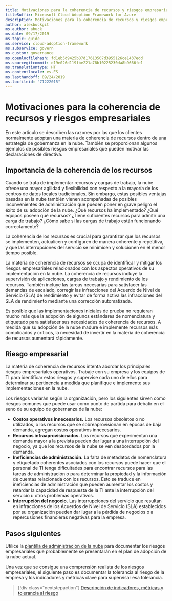 ```yaml
---
title: Motivaciones para la coherencia de recursos y riesgos empresariales
titleSuffix: Microsoft Cloud Adoption Framework for Azure
description: Motivaciones para la coherencia de recursos y riesgos empresariales
author: alexbuckgit
ms.author: abuck
ms.date: 09/17/2019
ms.topic: guide
ms.service: cloud-adoption-framework
ms.subservice: govern
ms.custom: governance
ms.openlocfilehash: fd1eb5d9425b87d17613507d3955126ce1437edd
ms.sourcegitcommit: d19e026d119fbe221a78b10225230da8b9666fe1
ms.translationtype: HT
ms.contentlocale: es-ES
ms.lasthandoff: 09/24/2019
ms.locfileid: "71222015"
---
```

# <a name="resource-consistency-motivations-and-business-risks"></a>Motivaciones para la coherencia de recursos y riesgos empresariales

En este artículo se describen las razones por las que los clientes normalmente adoptan una materia de coherencia de recursos dentro de una estrategia de gobernanza en la nube. También se proporcionan algunos ejemplos de posibles riesgos empresariales que pueden motivar las declaraciones de directiva.

<!-- markdownlint-disable MD026 -->

## <a name="resource-consistency-relevancy"></a>Importancia de la coherencia de los recursos

Cuando se trata de implementar recursos y cargas de trabajo, la nube ofrece una mayor agilidad y flexibilidad con respecto a la mayoría de los centros de datos locales tradicionales. Sin embargo, estas posibles ventajas basadas en la nube también vienen acompañadas de posibles inconvenientes de administración que pueden poner en grave peligro el éxito de su adopción de la nube. ¿Qué recursos ha implementado? ¿Qué equipos poseen qué recursos? ¿Tiene suficientes recursos para admitir una carga de trabajo? ¿Cómo sabe si las cargas de trabajo están funcionando correctamente?

La coherencia de los recursos es crucial para garantizar que los recursos se implementen, actualicen y configuren de manera coherente y repetitiva, y que las interrupciones del servicio se minimicen y solucionen en el menor tiempo posible.

La materia de coherencia de recursos se ocupa de identificar y mitigar los riesgos empresariales relacionados con los aspectos operativos de su implementación en la nube. La coherencia de recursos incluye la supervisión de aplicaciones, cargas de trabajo y rendimiento de los recursos. También incluye las tareas necesarias para satisfacer las demandas de escalado, corregir las infracciones del Acuerdo de Nivel de Servicio (SLA) de rendimiento y evitar de forma activa las infracciones del SLA de rendimiento mediante una corrección automatizada.

Es posible que las implementaciones iniciales de prueba no requieran mucho más que la adopción de algunos estándares de nomenclatura y etiquetado para satisfacer sus necesidades de coherencia de recursos. A medida que su adopción de la nube madure e implemente recursos más complicados y críticos, la necesidad de invertir en la materia de coherencia de recursos aumentará rápidamente.

## <a name="business-risk"></a>Riesgo empresarial

La materia de coherencia de recursos intenta abordar los principales riesgos empresariales operativos. Trabaje con su empresa y los equipos de TI para identificar estos riesgos y supervise cada uno de ellos para determinar su pertinencia a medida que planifique e implemente sus implementaciones en la nube.

Los riesgos variarán según la organización, pero los siguientes sirven como riesgos comunes que puede usar como punto de partida para debatir en el seno de su equipo de gobernanza de la nube:

- **Costos operativos innecesarios.** Los recursos obsoletos o no utilizados, o los recursos que se sobreaprovisionan en épocas de baja demanda, agregan costos operativos innecesarios.
- **Recursos infraaprovisionados.** Los recursos que experimentan una demanda mayor a la prevista pueden dar lugar a una interrupción del negocio, ya que los recursos de la nube se ven desbordados por la demanda.
- **Ineficiencias de administración.** La falta de metadatos de nomenclatura y etiquetado coherentes asociados con los recursos puede hacer que el personal de TI tenga dificultades para encontrar recursos para las tareas de administración o para determinar la propiedad y la información de cuentas relacionada con los recursos. Esto se traduce en ineficiencias de administración que pueden aumentar los costos y retardar la capacidad de respuesta de la TI ante la interrupción del servicio u otros problemas operativos.
- **Interrupción del negocio.** Las interrupciones del servicio que resultan en infracciones de los Acuerdos de Nivel de Servicio (SLA) establecidos por su organización pueden dar lugar a la pérdida de negocios o a repercusiones financieras negativas para la empresa.

## <a name="next-steps"></a>Pasos siguientes

Utilice la [plantilla de administración de la nube](./template.md) para documentar los riesgos empresariales que probablemente se presentarán en el plan de adopción de la nube actual.

Una vez que se consigue una comprensión realista de los riesgos empresariales, el siguiente paso es documentar la tolerancia al riesgo de la empresa y los indicadores y métricas clave para supervisar esa tolerancia.

> [!div class="nextstepaction"]
> [Descripción de indicadores, métricas y tolerancia al riesgo](./metrics-tolerance.md)
